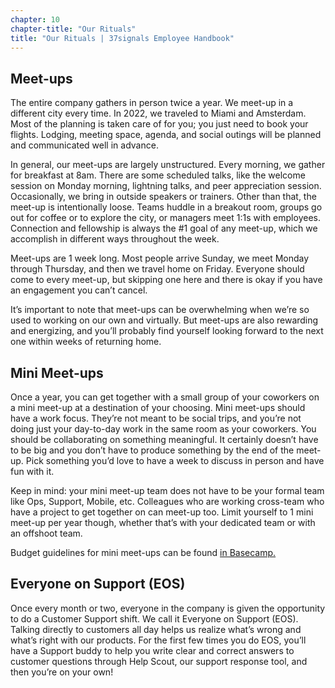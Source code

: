 ```yaml
---
chapter: 10
chapter-title: "Our Rituals"
title: "Our Rituals | 37signals Employee Handbook"
---
```


## Meet-ups

The entire company gathers in person twice a year. We meet-up in a different city every time. In 2022, we traveled to Miami and Amsterdam. Most of the planning is taken care of for you; you just need to book your flights. Lodging, meeting space, agenda, and social outings will be planned and communicated well in advance.

In general, our meet-ups are largely unstructured. Every morning, we gather for breakfast at 8am. There are some scheduled talks, like the welcome session on Monday morning, lightning talks, and peer appreciation session. Occasionally, we bring in outside speakers or trainers. Other than that, the meet-up is intentionally loose. Teams huddle in a breakout room, groups go out for coffee or to explore the city, or managers meet 1:1s with employees. Connection and fellowship is always the #1 goal of any meet-up, which we accomplish in different ways throughout the week.

Meet-ups are 1 week long. Most people arrive Sunday, we meet Monday through Thursday, and then we travel home on Friday. Everyone should come to every meet-up, but skipping one here and there is okay if you have an engagement you can’t cancel.

It’s important to note that meet-ups can be overwhelming when we’re so used to working on our own and virtually. But meet-ups are also rewarding and energizing, and you’ll probably find yourself looking forward to the next one within weeks of returning home.

## Mini Meet-ups

Once a year, you can get together with a small group of your coworkers on a mini meet-up at a destination of your choosing. Mini meet-ups should have a work focus. They’re not meant to be social trips, and you’re not doing just your day-to-day work in the same room as your coworkers. You should be collaborating on something meaningful. It certainly doesn’t have to be big and you don’t have to produce something by the end of the meet-up. Pick something you’d love to have a week to discuss in person and have fun with it.

Keep in mind: your mini meet-up team does not have to be your formal team like Ops, Support, Mobile, etc. Colleagues who are working cross-team who have a project to get together on can meet-up too. Limit yourself to 1 mini meet-up per year though, whether that’s with your dedicated team or with an offshoot team.

Budget guidelines for mini meet-ups can be found [in Basecamp.](https://3.basecamp.com/2914079/buckets/34/messages/1400415368#__recording_1400437120)

## Everyone on Support (EOS)

Once every month or two, everyone in the company is given the opportunity to do a Customer Support shift. We call it Everyone on Support (EOS). Talking directly to customers all day helps us realize what’s wrong and what’s right with our products. For the first few times you do EOS, you’ll have a Support buddy to help you write clear and correct answers to customer questions through Help Scout, our support response tool, and then you’re on your own!
